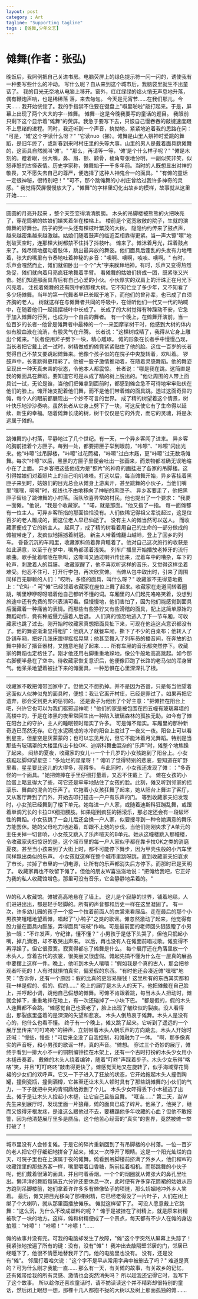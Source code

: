 ```yaml
---
layout: post
category : Art
tagline: "Supporting tagline"
tags : [傩舞,少年文艺]
---
```

# 傩舞(作者：张弘)
晚饭后，我照例把自己关进书房。电脑荧屏上的绿色提示符一闪一闪的，诱使我有一种要写些什么的冲动。
写什么呢？自从来到这个城市后，我脑袋里就生不出童话了。 
我的目光无奈地从电脑上移开。窗外，红红绿绿的焰火悄无声息地升落，偶有鞭炮声响，也是稀稀落 落，来去匆匆。 今天是元宵节……在我们那儿，今天…… 
我开始恍惚了。我的手指禁不住要在键盘上"噼里啪啦"敲打起来。于是，屏幕上出现了两个大大的字--傩舞。 
傩舞--这是今晚我要写的童话的题目。 
我眼前只剩下这个显示着"傩舞"的荧屏。我急于要写下去，只恨自己慢吞吞的敲键速度跟不上思绪的进程。同时，我还听到一个声音，执拗地，紧紧地追着我的思路在问： 
"可是，'傩'这个字读什么呀？" 
"它读nuo（挪）。傩舞是山里人祭神时爱跳的舞蹈，是旧年终了，或新春到来时村庄里的头等大事。山里的男人是戴着面具跳傩舞的，这面具自然就叫'傩'。" 
"那么，再请等一等，'傩'是个什么样子呢？" 
"傩是木刻的。瞪着眼，张大嘴，鼻、眉、额、颧骨，棱角夸张地分明，一副似笑非笑，似怒非怒的古怪表情。历史学家称，傩舞始于一千多年前。当时的人既想显出对神的敬畏，又不愿失去自己的尊严，便选择了这种人神鬼合一的面具。" 
"有傩的童话一定很神秘，很特别吧！" 
"可不，那个跳傩舞的小村庄曾给过我许多神奇的灵感。" 
我觉得荧屏慢慢放大了，"傩舞"的字样里幻化出故乡的模样，故事就从这里开始……. 
 
***
圆圆的月亮升起来 ，整个天空变得清清朗朗。 
木头的吊脚楼被熊熊的火把映亮了，穿花筒裙的姑娘们嬉笑着坐在楼梯上。 
楼前是个宽宽敞敞的院子，生就的演傩舞的好舞台。院子的另一头还有棵枝叶繁茂的大树。 
隐隐约约传来了鼓点声，越来越密集越来越激越。姑娘们随着鼓声的临近互相靠得更紧。当一声大镲"嚓"地划破天空时，连那棵大树都禁不住抖了抖枝叶。 
傩来了。傩沐着月光，踩着鼓点来了。傩尽情地摆动着肢体，跳出最奔放的舞姿。他们面具后蓬乱的头发有力地甩着，张大的嘴里有节奏地吐着神秘的乡音："噢啊、噢啊，咳咳、噢啊。" 
有时，乐声会嘎然而止，傩们就俯卧出一个个"大"字来膜拜地神。有时，乐声又变得热烈急促，傩们就向着月亮疯狂地舞着手臂。 
看傩舞的姑娘们挤成一团，既紧张又兴奋。她们知道那面具背后有自己心爱的小伙。小伙厚实的双肩上的汗珠正在月光下闪亮着。 
注视着傩舞的还有院中的那棵大树。它不知伫立了多少年，又不知看了多少场傩舞。当年的第一代舞者早已长眠于地下，而他们的曾孙辈，也已成了白须齐胸的老人。 
树就这样在与傩舞者共同的呼吸中，在倾听他们一代又一代的呐喊中，在随着他们一起摇摆枝叶中长成了。 
长成了的大树觉得有种躁动不安，它急于加入傩舞的行列，也成为一个自由的舞者。 
有一个晚上，在傩舞开演前，当一位百岁的长者--他曾是傩舞者中最棒的一个--来回摩挲树干时，他感到大树的体内似有股血液在流淌，有股灵气在升腾。 
长者说："这棵树成精了，我得从它身上雕出个傩来。"长者便用斧子劈下一块，精心雕琢。 
傩的形象在长者手中慢慢凸现，当长者把它戴上试一试时，树精做成的傩竟紧紧贴住了他的脸。这位一百岁的长者觉得自己不禁又要跳起傩舞来。他像个孩子似的在院子中央旋转着，欢叫着。 
锣鼓声中，长者跳得更精彩了。他被一股子激情推动着，在随着灵感舞蹈。他的舞姿呈现出一种天真未凿的状态，令他本人都震惊。 
长者说："哪是我在跳。这简直是我的傩面具在舞蹈。要知道它可是从成了精的树上脱出的。"他让周围的人带上面具试一试，无论是谁，当他们把傩拿到面前时，都感到傩会急不可待地牢牢贴伏在他们的脸上。傩开始支配着他们舞，而不是他们带着傩的面具跳。透过这面奇异的傩，每个人的眼前都展现出一个妙不可言的世界。 
成了精的树望着这个情景，树叶快乐地沙沙奏响。虽然长者从它身上劈下了一块，可这反使它有了生命得以延续、新生的幸福。随着傩舞长成的树，树干仅仅是它的外壳，而它的灵魂，将是永远属于傩的。 
 
***
跳傩舞的小村落，平静地过了几个世纪。有一天，一个异乡客闯了进来。 
异乡客的胸前挂着个方匣子。每到一处，都要把匣子举到眼前，"咔嚓"、"咔嚓"闪出光来。他"咔嚓"过吊脚楼，"咔嚓"过花筒裙，"咔嚓"过白木屐，更"咔嚓"过无数场傩舞。每次"咔嚓"以后，黑黑的方匣子里便会吐出一张画来，而景物都准确无误地缩小在了上面。 
异乡客把这些他成为是"照片"的神奇的画挂进了各家的吊脚楼。这引得姑娘们对着照片上的自己叽叽喳喳。打这以后，每当傩舞开始，异乡客挂着黑匣子来到时，姑娘们的目光总会从傩身上游离开，甚至跳舞的小伙子，当他们嘴里"嘿嘿，嗬嗬"时，视线也不由地移向了神秘的黑匣子。 
异乡客要走了，他把黑匣子留给了跳傩舞的小村落。面队欣喜异常的村民，他也提出了一个要求： 
"我要一面傩。"他说，"我是个收藏家。" 
"喏，就是那面。"他又指了一指。 
每一面傩都有一位主人。可异乡客所指的那面恰恰没有。人们依稀记得祖父辈说起过，这是位百岁的老人雕成的，而这位老人早已仙逝了。 
没有主人的傩当然可以送人。 
而收藏家便成了它的新主人。 
起风了，成了精的树看着用自己的生命的一部分做成的傩被带走了，发疯似地摇撼着树冠。 
新主人带着傩翻山越岭，登上了回乡的列车。 
昏昏沉沉的车厢里，收藏家斜倚着靠背睡着了。他对自己这次旅行的收获是如此满意，以至于在梦中，嘴角都漾着浅笑。 
列车广播里开始播放老掉牙的流行歌曲。歌手扯着喉咙在嘶叫，这嘶叫又通过喇叭传出来，混着车中的嘈杂，车下的轮声，刺激着人的耳膜。 
收藏家醒了，他不喜欢听这样的音乐，又觉得这样坐着难受。他忍不住可、打开行李包，再次欣赏傩。 
当傩从包中取出时，引来了周围同样百无聊赖的人们："哎哟，多怪的面具，叫什么呀？" 
收藏家不无得意地戴上："它叫--" 
可"傩"已经领着收藏家在座位上舞了起来。收藏家在走道间转着圈跳，嘴里咿咿呀呀唱着他自己都听不懂的词。车厢里的人们起先咯咯笑着，没想到旅途中还有免费的即兴表演可看。但慢慢地，他们害怕了，因为他们能感觉到面具后面藏着一种痛苦的表情。而那些有些狰狞又有些滑稽的面具，配上这简单原始的舞蹈动作，竟有种威慑力逼着人后退。 
人们真的惊恐地逃入了下一节车厢，可收藏家也跳了过去。刚开始时收藏家真想把面具扯下来，可现在他连这点意识都没有了。他的舞姿渐渐显得粗犷：他跳入了就餐车厢，撕下了不少的白桌布；他转入了卧铺车厢，把好几张床蹬得摇摇晃晃；他甚至舞入了列车员的播音间，在奔放的劲舞中捧起了播音器材，又随意地抛了起来……. 
所有车厢的音乐都突然停下。收藏家的舞蹈也定格住了。刚才他还用右脚重重地跺地，像公牛般地高高跳起。如今那右脚便半悬在了空中。待收藏家恢复意识后，他便像匹跑了长路的老马似的浑身冒气。他呆呆地望着被扯下来的傩面具，一种恐惧在心里深深扎了根。 
 
***
收藏家不敢把傩带回家中了。但他又不想扔掉。并不是因为吝啬，只是每当他望着这面似人似神似鬼的面具时，便想：我让它离开村庄，已经是罪过了。如果再把它遗弃，那会受到更大的惩罚的。 
还是妻子为他出了个好主意："把傩挂在阳台上吧，兴许它也可以为我们驱邪迎神呢！"他们的家是被包围在四五幢有玻璃幕墙的高楼中的，于是在漆黑的夜里常回生出一种陷入玻璃森林的孤独无助。如今有了傩在阳台上的守护，主人的睡眠顿时踏实了许多。 
可是傩不踏实。车厢里的那种新奇造已荡然无存。它在水泥砌成的冰冷的阳台上度过了一夜又一夜。阳台上可以看到星空，但星空是灰蒙蒙的；也可以忘见月光，但它不能沐着月光舞蹈。特别是当那些有玻璃罩的大楼里传出卡拉OK、迪斯科舞曲混杂的"乐声"时，傩整个地焦躁了起来。 
闷热的夏夜，收藏家的女儿--一个十几岁的小女孩跑到了阳台上。小女孩踮起脚仰望星空："多灿烂的星星呀！" 
傩听了觉得特别的悲哀，要知道在旷野里看，星星要比这儿的大得多，亮得多。 
与此同时，小女孩还发现了傩：："多奇怪的一个面具。"她把傩捧在手里仔细打量着，又忍不住戴上 
了。 
傩在女孩的小脸蛋上略显得大了些，可它还是牢牢地贴住了女孩的脸。此刻，傩又听到邻家的摇滚乐、舞曲的混合的乐声了。它拖着小女孩狂舞了起来，她从阳台上舞进了客厅，又从客厅舞到了门外，开始去叩打撞击一户户有乐声的门。 
等到收藏家夫妇发现时，小女孩已经舞到了楼下单元。她每进一户人家，或随着迪斯科狂蹦乱舞，或跟着单调冗长的卡拉OK细扭腰肢。如果碰到疯狂的摇滚乐，那必定还会有一段破坏性的舞蹈。小女孩跳了一会儿后还会换一户人家，似要搜寻到一种令她满意的舞乐方能罢休。她的父母吃力地追着，却跟不上她的步伐，当他们刚刚央求了A单元的主任关掉一切音响，小女孩又跳入了乐声喧天的B单元。她从这幢楼跳入那幢楼，令收藏家夫妇惊讶的是，这个城市里的每一户人家似乎都在靠卡拉OK之类的消磨夏夜。甚至当小孩来到了大街上时，都不可能停下舞步，因为甲壳虫般的小汽车里同样飘出类似的乐声。 
小女孩就这样在整个城市里跳呀跳，直到收藏家夫妇哀求了市长，拉掉了市里的一切电源，让所有的乐声都消失后方停下。而那时已是天明了。 
收藏家再也不敢留下傩了。但他的朋友W喜滋滋地说："把傩给我吧，它正好为我的私人收藏馆增色，那里可没有音乐，它会静静地呆着的。" 
 
***
W的私人收藏馆。傩被高高地悬在了墙上。 
这儿是个寂静的世界，铺着地毯，人们进进出出，都是轻手轻脚的。所有的声音都和历史一样在这里凝固了。 
有一次，许多幼儿园的孩子一个接一个拉着前面人的衣裳来看展品。走在最后的那个小男孩笑嘻嘻地望着傩，唱起了"小鸭子"之类的歌谣。傩忽然激动了起来，他觉得有股力量在面具内膨胀，弄得面具"吱吱"作响。可是最前面的老师回头狠狠瞪了小男孩一眼："不许发声，守纪律，懂不懂？" 
小男孩于是低下头哭了，但他只抿起小嘴，掉几滴泪，却不敢哭出声来。 
以后，再也没有人在傩面前唱过歌。傩变得不再浮躁了。但它很寂寞。寂寞得都忘了傩舞是什么。 
每个展厅还在角落里放一个木头人，穿着古代的衣裳，很美丽又很虚假。傩起先搞不懂为什么在一屋真的展品中要摆上这样一件。晚上，他听到木头人嚷嚷："假如我是个真的古人，那会把参观者吓死的！人有时就惧怕真实，偏爱假的东西。"有时他还会凑近傩"嘿嘿"地笑："告诉你，还有一个原因：假的比真的更容易赚钱！这里所有的东西其实都和我一样是假的、假的、假的……" 
晚上的展厅是木头人的天下。他把傩戴在自己脸上，并哼起小调，跳他自己假想的傩舞。可傩不肯跟着跳，每当木头人扭动时，傩就会掉下，重重地摔在地上，有一次还碰掉了一小块下巴。 
"都是假的，假的木头人连舞都不会跳。"傩感觉自己也衰老了，脸上出现了皱纹似的裂痕。没人看得 出，那裂痕里盛着的是深深的失望和悲哀。 
木头人倒热衷于傩舞。木头人是没有心的，他什么也看不懂。 
终于有一个晚上，傩又跳了起来。它听到了遥远的一个展厅里传来"叮叮咚咚"的钟声，立刻带着木头人朝乐声的方向跳去。木头人开始时还喊："慢些，慢些！"可后来全没了自我控制，和傩融为了一体。 
"啊，那多像真实的声音呀，和小男孩的歌谣一样，真的声音。"傩想。 
穿过三个奇妙的展厅，傩终于看到一排大小不一的铜制编钟挂在木架上，还有一个古时打扮的木头少女用小木槌击奏着。 
戴傩的木头人绕着编钟，随着"叮咚"声踩着步子。木头少女乐得"咯咯"笑，并且"叮叮咚咚"敲击得更快了。傩感觉天地又在旋转了，似乎海域穿花筒裙的少女们的欢呼声。它又一下子进入了狂放的状态，它开始拖起木头人撞倒陶罐，撞倒瓷瓶，撞倒酒樽，它甚至还让木头人顿时具有了那些跳傩舞的小伙们的气力，一下子就把中央的青铜鼎给掀倒了个儿。 
木头少女吓得丢下小木槌逃了出去。傩于是让木头人捡起小木槌，让它自己且敲且舞。 
"哐当……" 
第二天，当W先生来到展厅时，发现里面一片狼藉，傩的面具已成了碎片。他呆了，他哭了，继而又恨得牙根发疼，是谁这么跟他过不去，要糟蹋他多年收藏的心血？但他不敢报警，因为他清楚展厅里多是赝品，这个他苦心经营的"真实"的世界，竟然被傩一举打破了！ 
 
***
城市里没有人会修复傩。于是它的碎片重新回到了有吊脚楼的小村落。一位一百岁的老人把它仔仔细细地拼合了起来，傩又一次睁开了眼睛。这是一个阳光灿烂的白天，可院子里也在上演属于夜的傩舞。傩看到吊脚楼前挤满了外乡人，他们和W的收藏馆里的那些游客一样，嘴里嚼着口香糖，胸前挂着相机。而那跳舞的小伙子呢，他们戴着很薄的面具，并且叼着香烟。一个个的烟圈就从傩张大的鼻孔里吐出。懒洋洋的舞蹈每隔五六分钟还要休息一次，此时便有许多穿花筒裙的姑娘从四方跑到吊脚楼前，她们拿着许许多多有傩像坠子的项链，那么娇媚地冲外乡人笑着。 
最后，傩又把目光移向了那棵树精，它已经老得没了一片叶子，人们在树上绑了个大喇叭，就从那里面播放傩乐。 
傩就这样留下了。 
可没人愿意戴上它跳舞："这么沉，为什么不改成塑料的呢？" 
傩于是被挂在了树精上，就是原来树精被砍了一块的地方。这样，傩和树精便成了一个景点，每天都有不少人在傩的身边拍照："咔嚓"！ 
"咔嚓！" 
"咔嚓！"…… 
 
傩的故事并没有完。可我的电脑却发生了故障，"傩"这个字突然从屏幕上失踪了！ 
我紧张地按遍了所有的键：没有，没有"傩"！ 
我冲出去敲隔壁邻居的门，邻居已经睡下了，他很不情愿地替我开了门。他的电脑里也没有。 
没有，还是没有"傩"。 
邻居打着哈欠说："这个字不是早从常用字典中被删去了吗？" 
难道是真的？可为什么刚才我能一直…… 
那么有一天，有关傩的故事，有关故乡的记忆，还有傩带给我的所有灵感、激情也会突然消失吗？ 
所以趁我还记得它时，我写下了这个故事。 
所以趁你还喜欢童话时，请不妨读读这个并不精彩却很特别的童话，然后闭上眼想一想，那棵十几人都抱不拢的大树以及树上那面孤独的傩……. 
